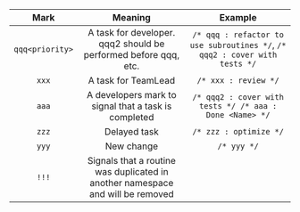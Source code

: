 | **Mark**        | **Meaning**                                                                    | **Example**                                                                 |
| :-------------: | :----------------------------------------------------------------------------: | :-------------------------------------------------------------------------: |
| `qqq<priority>` | A task for developer. qqq2 should be performed before qqq, etc.                | `/* qqq : refactor to use subroutines */`,  `/* qqq2 : cover with tests */` |
| `xxx`           | A task for TeamLead                                                            | `/* xxx : review */`                                                        |
| `aaa`           | A developers mark to signal that a task is completed                           | `/* qqq2 : cover with tests */ /* aaa : Done <Name> */`                     |
| `zzz`           | Delayed task                                                                   | `/* zzz : optimize */`                                                      |
| `yyy`           | New change                                                                     |        `/* yyy */`                                                                     |
| `!!!`           | Signals that a routine was duplicated in another namespace and will be removed |                                                                             |